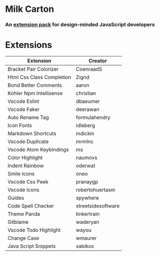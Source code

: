 # Milk Carton

### An [extension pack](https://code.visualstudio.com/docs/extensionAPI/extension-manifest#_extension-packs) for design-minded JavaScript developers

# Extensions

|Extension|Creator|
|-|-|
| Bracket Pair Colorizer | CoenraadS |
| Html Css Class Completion | Zignd |
| Bond Better Comments | aaron |
| Kohler Npm Intellisense | christian |
| Vscode Eslint | dbaeumer |
| Vscode Faker | deerawan |
| Auto Rename Tag | formulahendry |
| Icon Fonts | idleberg |
| Markdown Shortcuts | mdickin |
| Vscode Duplicate | mrmlnc |
| Vscode Atom Keybindings | ms |
| Color Highlight | naumovs |
| Indent Rainbow | oderwat |
| Smile Icons | oneo |
| Vscode Css Peek | pranaygp |
| Vscode Icons | robertohuertasm |
| Guides | spywhere |
| Code Spell Checker | streetsidesoftware |
| Theme Panda | tinkertrain |
| Gitblame | waderyan |
| Vscode Todo Highlight | wayou |
| Change Case | wmaurer |
| Java Script Snippets | xabikos |
